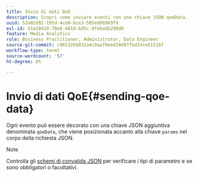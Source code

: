 ```yaml
---
title: Invio di dati QoE
description: Scopri come inviare eventi con una chiave JSON qoeData.
uuid: 52a02d92-195d-4ce8-8ce3-585ed68969f9
exl-id: 41a20410-78e6-481d-bd5c-0febadb290d8
feature: Media Analytics
role: Business Practitioner, Administrator, Data Engineer
source-git-commit: c96532bb032a4c9aaf9eed28d97fbd33ceb1516f
workflow-type: tm+mt
source-wordcount: '57'
ht-degree: 8%

---
```


# Invio di dati QoE{#sending-qoe-data}

Ogni evento può essere decorato con una chiave JSON aggiuntiva denominata `qoeData`, che viene posizionata accanto alla chiave `params` nel corpo della richiesta JSON.

>[!NOTE]
>
>Controlla gli [schemi di convalida JSON](/help/media-collection-api/mc-api-impl/mc-api-validate-reqs.md) per verificare i tipi di parametro e se sono obbligatori o facoltativi.
